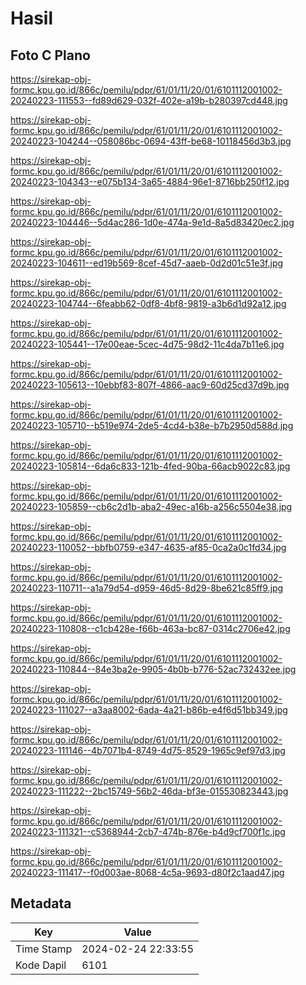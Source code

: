 # Hasil

## Foto C Plano

https://sirekap-obj-formc.kpu.go.id/866c/pemilu/pdpr/61/01/11/20/01/6101112001002-20240223-111553--fd89d629-032f-402e-a19b-b280397cd448.jpg

https://sirekap-obj-formc.kpu.go.id/866c/pemilu/pdpr/61/01/11/20/01/6101112001002-20240223-104244--058086bc-0694-43ff-be68-10118456d3b3.jpg

https://sirekap-obj-formc.kpu.go.id/866c/pemilu/pdpr/61/01/11/20/01/6101112001002-20240223-104343--e075b134-3a65-4884-96e1-8716bb250f12.jpg

https://sirekap-obj-formc.kpu.go.id/866c/pemilu/pdpr/61/01/11/20/01/6101112001002-20240223-104446--5d4ac286-1d0e-474a-9e1d-8a5d83420ec2.jpg

https://sirekap-obj-formc.kpu.go.id/866c/pemilu/pdpr/61/01/11/20/01/6101112001002-20240223-104611--ed19b569-8cef-45d7-aaeb-0d2d01c51e3f.jpg

https://sirekap-obj-formc.kpu.go.id/866c/pemilu/pdpr/61/01/11/20/01/6101112001002-20240223-104744--6feabb62-0df8-4bf8-9819-a3b6d1d92a12.jpg

https://sirekap-obj-formc.kpu.go.id/866c/pemilu/pdpr/61/01/11/20/01/6101112001002-20240223-105441--17e00eae-5cec-4d75-98d2-11c4da7b11e6.jpg

https://sirekap-obj-formc.kpu.go.id/866c/pemilu/pdpr/61/01/11/20/01/6101112001002-20240223-105613--10ebbf83-807f-4866-aac9-60d25cd37d9b.jpg

https://sirekap-obj-formc.kpu.go.id/866c/pemilu/pdpr/61/01/11/20/01/6101112001002-20240223-105710--b519e974-2de5-4cd4-b38e-b7b2950d588d.jpg

https://sirekap-obj-formc.kpu.go.id/866c/pemilu/pdpr/61/01/11/20/01/6101112001002-20240223-105814--6da6c833-121b-4fed-90ba-66acb9022c83.jpg

https://sirekap-obj-formc.kpu.go.id/866c/pemilu/pdpr/61/01/11/20/01/6101112001002-20240223-105859--cb6c2d1b-aba2-49ec-a16b-a256c5504e38.jpg

https://sirekap-obj-formc.kpu.go.id/866c/pemilu/pdpr/61/01/11/20/01/6101112001002-20240223-110052--bbfb0759-e347-4635-af85-0ca2a0c1fd34.jpg

https://sirekap-obj-formc.kpu.go.id/866c/pemilu/pdpr/61/01/11/20/01/6101112001002-20240223-110711--a1a79d54-d959-46d5-8d29-8be621c85ff9.jpg

https://sirekap-obj-formc.kpu.go.id/866c/pemilu/pdpr/61/01/11/20/01/6101112001002-20240223-110808--c1cb428e-f66b-463a-bc87-0314c2706e42.jpg

https://sirekap-obj-formc.kpu.go.id/866c/pemilu/pdpr/61/01/11/20/01/6101112001002-20240223-110844--84e3ba2e-9905-4b0b-b776-52ac732432ee.jpg

https://sirekap-obj-formc.kpu.go.id/866c/pemilu/pdpr/61/01/11/20/01/6101112001002-20240223-111027--a3aa8002-6ada-4a21-b86b-e4f6d51bb349.jpg

https://sirekap-obj-formc.kpu.go.id/866c/pemilu/pdpr/61/01/11/20/01/6101112001002-20240223-111146--4b7071b4-8749-4d75-8529-1965c9ef97d3.jpg

https://sirekap-obj-formc.kpu.go.id/866c/pemilu/pdpr/61/01/11/20/01/6101112001002-20240223-111222--2bc15749-56b2-46da-bf3e-015530823443.jpg

https://sirekap-obj-formc.kpu.go.id/866c/pemilu/pdpr/61/01/11/20/01/6101112001002-20240223-111321--c5368944-2cb7-474b-876e-b4d9cf700f1c.jpg

https://sirekap-obj-formc.kpu.go.id/866c/pemilu/pdpr/61/01/11/20/01/6101112001002-20240223-111417--f0d003ae-8068-4c5a-9693-d80f2c1aad47.jpg


## Metadata

| Key        | Value               |
| ---------- | ------------------- |
| Time Stamp | 2024-02-24 22:33:55 |
| Kode Dapil | 6101                |




